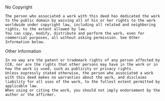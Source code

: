 No Copyright

    The person who associated a work with this deed has dedicated the work to the public domain by waiving all of his or her rights to the work worldwide under copyright law, including all related and neighboring rights, to the extent allowed by law.
    You can copy, modify, distribute and perform the work, even for commercial purposes, all without asking permission. See Other Information below.

Other Information

    In no way are the patent or trademark rights of any person affected by CC0, nor are the rights that other persons may have in the work or in how the work is used, such as publicity or privacy rights.
    Unless expressly stated otherwise, the person who associated a work with this deed makes no warranties about the work, and disclaims liability for all uses of the work, to the fullest extent permitted by applicable law.
    When using or citing the work, you should not imply endorsement by the author or the affirmer.
